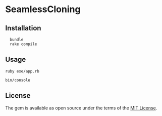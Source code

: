 # SeamlessCloning

## Installation

```
  bundle
  rake compile
```

## Usage

`ruby exe/app.rb`

`bin/console`

## License

The gem is available as open source under the terms of the [MIT License](https://opensource.org/licenses/MIT).
